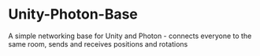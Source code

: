 # Unity-Photon-Base
A simple networking base for Unity and Photon - connects everyone to the same room, sends and receives positions and rotations
